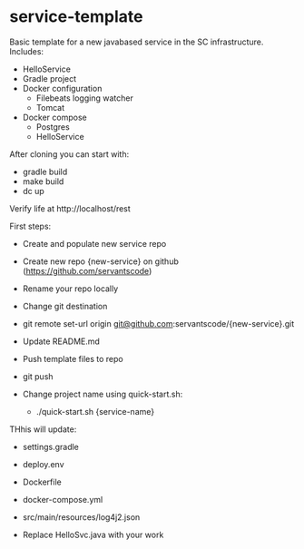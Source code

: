 # service-template

Basic template for a new javabased service in the SC infrastructure. Includes:
* HelloService
* Gradle project
* Docker configuration
  * Filebeats logging watcher
  * Tomcat
* Docker compose 
  * Postgres
  * HelloService


After cloning you can start with:
* gradle build
* make build
* dc up

Verify life at http://localhost/rest

First steps:
* Create and populate new service repo
 * Create new repo {new-service} on github (https://github.com/servantscode)
 * Rename your repo locally
 * Change git destination 
  * git remote set-url origin git@github.com:servantscode/{new-service}.git
 * Update README.md
 * Push template files to repo
  * git push

* Change project name using quick-start.sh:
  * ./quick-start.sh {service-name}

THhis will update:
  * settings.gradle
  * deploy.env
  * Dockerfile
  * docker-compose.yml
  * src/main/resources/log4j2.json

* Replace HelloSvc.java with your work

